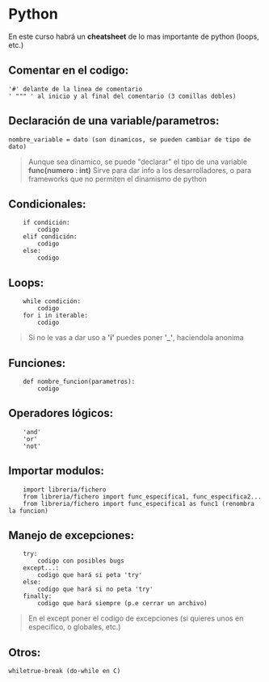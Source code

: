 # Python

En este curso habrá un **cheatsheet** de lo mas importante de python (loops, etc.)

## Comentar en el codigo:

```
'#' delante de la linea de comentario
' """ ' al inicio y al final del comentario (3 comillas dobles)
```

## Declaración de una variable/parametros:

```
nombre_variable = dato (son dinamicos, se pueden cambiar de tipo de dato)
```

> Aunque sea dinamico, se puede "declarar" el tipo de una variable **func(numero : int)**
> Sirve para dar info a los desarrolladores, o para frameworks que no permiten el dinamismo de python

## Condicionales:

```
    if condición:
    	codigo
    elif condición:
    	codigo
    else:
    	codigo
```

## Loops:

```
    while condición:
    	codigo
    for i in iterable:
    	codigo
```

> Si no le vas a dar uso a **'i'** puedes poner **'_'**, haciendola anonima

## Funciones:

```
    def nombre_funcion(parametros):
    	codigo
```

## Operadores lógicos:

```
    'and'
    'or'
    'not'
```

## Importar modulos:

```
    import libreria/fichero
    from libreria/fichero import func_especifica1, func_especifica2...
    from libreria/fichero import func_especifica1 as func1 (renombra la funcion)
```

## Manejo de excepciones:

```
	try:
		codigo con posibles bugs
	except...:
		codigo que hará si peta 'try'
	else:
		codigo que hará si no peta 'try'
	finally:
		codigo que hará siempre (p.e cerrar un archivo)
```

> En el except poner el codigo de excepciones (si quieres unos en especifico, o globales, etc.)

## Otros:

```
whiletrue-break (do-while en C)
```
